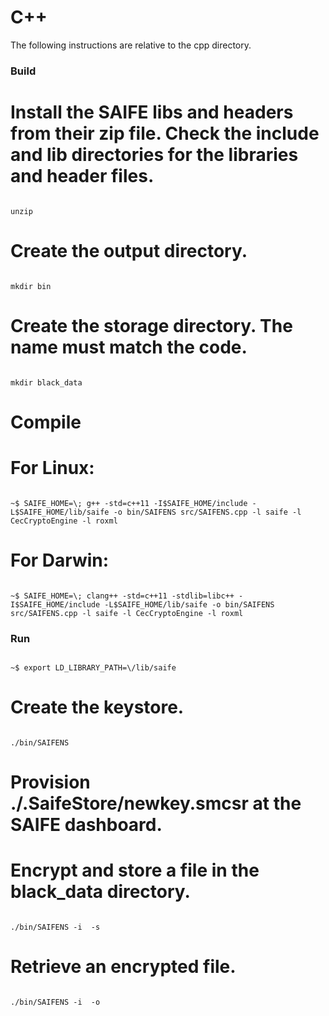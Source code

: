 # C++
The following instructions are relative to the cpp directory.

### Build

# Install the SAIFE libs and headers from their zip file. Check the include and lib directories for the libraries and header files.
<code>
unzip <latest libsaife zip file>
</code>

# Create the output directory.
<code>
mkdir bin
</code>

# Create the storage directory.  The name must match the code.
<code>
mkdir black_data
</code>

# Compile

# For Linux:
<code>
~$ SAIFE_HOME=\<path to cpp lib\>; g++ -std=c++11 -I$SAIFE_HOME/include -L$SAIFE_HOME/lib/saife -o bin/SAIFENS src/SAIFENS.cpp -l saife -l CecCryptoEngine -l roxml
</code>

# For Darwin:
<code>
~$ SAIFE_HOME=\<path to cpp lib\>; clang++ -std=c++11 -stdlib=libc++ -I$SAIFE_HOME/include -L$SAIFE_HOME/lib/saife -o bin/SAIFENS src/SAIFENS.cpp -l saife -l CecCryptoEngine -l roxml
</code>

### Run
<code>
~$ export LD_LIBRARY_PATH=\<path to cpp lib\>/lib/saife
</code>

# Create the keystore.
<code>
./bin/SAIFENS  
</code>

# Provision ./.SaifeStore/newkey.smcsr at the SAIFE dashboard.

# Encrypt and store a file in the black_data directory.
<code>
./bin/SAIFENS -i <a_file_to_store> -s
</code>

# Retrieve an encrypted file.
<code>
./bin/SAIFENS -i <a_file_to_retrieve> -o <the_new_file_name>
</code>
